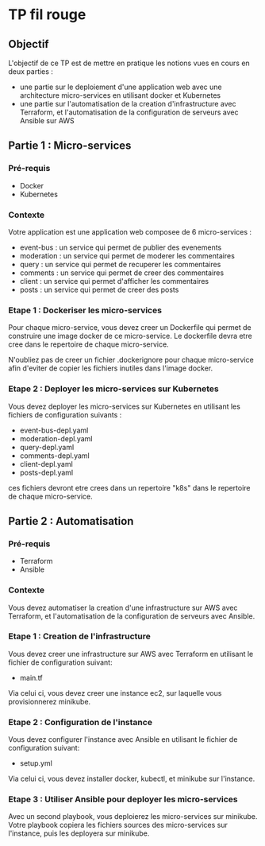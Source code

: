 # TP fil rouge

## Objectif

L'objectif de ce TP est de mettre en pratique les notions vues en cours en deux parties :

- une partie sur le deploiement d'une application web avec une architecture micro-services en utilisant docker et Kubernetes
- une partie sur l'automatisation de la creation d'infrastructure avec Terraform, et l'automatisation de la configuration de serveurs avec Ansible sur AWS

## Partie 1 : Micro-services

### Pré-requis

- Docker
- Kubernetes

### Contexte

Votre application est une application web composee de 6 micro-services :

- event-bus : un service qui permet de publier des evenements 
- moderation : un service qui permet de moderer les commentaires
- query : un service qui permet de recuperer les commentaires
- comments : un service qui permet de creer des commentaires
- client : un service qui permet d'afficher les commentaires
- posts : un service qui permet de creer des posts

### Etape 1 : Dockeriser les micro-services

Pour chaque micro-service, vous devez creer un Dockerfile qui permet de construire une image docker de ce micro-service.
Le dockerfile devra etre cree dans le repertoire de chaque micro-service.

N'oubliez pas de creer un fichier .dockerignore pour chaque micro-service afin d'eviter de copier les fichiers inutiles dans l'image docker.

### Etape 2 : Deployer les micro-services sur Kubernetes

Vous devez deployer les micro-services sur Kubernetes en utilisant les fichiers de configuration suivants :

- event-bus-depl.yaml
- moderation-depl.yaml
- query-depl.yaml
- comments-depl.yaml
- client-depl.yaml
- posts-depl.yaml

ces fichiers devront etre crees dans un repertoire "k8s" dans le repertoire de chaque micro-service.

## Partie 2 : Automatisation

### Pré-requis

- Terraform
- Ansible

### Contexte

Vous devez automatiser la creation d'une infrastructure sur AWS avec Terraform, et l'automatisation de la configuration de serveurs avec Ansible.

### Etape 1 : Creation de l'infrastructure

Vous devez creer une infrastructure sur AWS avec Terraform en utilisant le fichier de configuration suivant:

- main.tf

Via celui ci, vous devez creer une instance ec2, sur laquelle vous provisionnerez minikube.

### Etape 2 : Configuration de l'instance

Vous devez configurer l'instance avec Ansible en utilisant le fichier de configuration suivant:

- setup.yml

Via celui ci, vous devez installer docker, kubectl, et minikube sur l'instance.

### Etape 3 : Utiliser Ansible pour deployer les micro-services

Avec un second playbook, vous deploierez les micro-services sur minikube. Votre playbook copiera les fichiers sources des micro-services sur l'instance, puis les deployera sur minikube.








